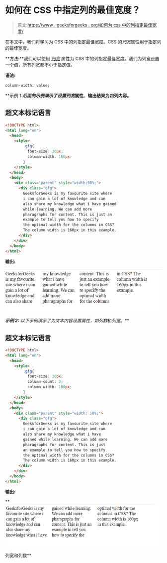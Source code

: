 # 如何在 CSS 中指定列的最佳宽度？

> 原文:[https://www . geeksforgeeks . org/如何为 css 中的列指定最佳宽度/](https://www.geeksforgeeks.org/how-to-specify-the-optimal-width-for-the-columns-in-css/)

在本文中，我们将学习为 CSS 中的列指定最佳宽度。CSS 的*列宽*属性用于指定列的最佳宽度。

**方法:**我们可以使用 *[列宽](https://www.geeksforgeeks.org/css-column-width-property/)* 属性为 CSS 中的列指定最佳宽度。我们为列宽设置一个值，所有列宽都不小于指定值。

**语法:**

```html
column-width: value;
```

**示例 1:****后面的示例演示了设置*列宽*属性**。**输出结果为四列内容。**

## **超文本标记语言**

```html
<!DOCTYPE html>
<html lang="en">
  <head>
    <style>
        .gfg{
          font-size: 30px;
          column-width: 160px;
        }
    </style>
  </head>
  <body>
    <div class="parent" style="width:50%;">
      <div class="gfg">
        GeeksforGeeks is my favourite site where 
        i can gain a lot of knowledge and can
        also share my knowledge what i have gained
        while learning. We can add more 
        pharagraphs for content. This is just an 
        example to tell you how to specify 
        the optimal width for the columns in CSS? 
        The column width is 160px in this example. 
      </div>
    </div>
  </body>
</html>
```

****输出:****

**![](img/79ce92d65badd7fd4b87250582071956.png)**

****示例 2:** 以下示例演示了为文本内容设置属性，如*列数*和*列宽*。**

## **超文本标记语言**

```html
<!DOCTYPE html>
<html lang="en">
  <head>
    <style>
        .gfg{
          font-size: 30px;
          column-count: 3;
          column-width: 160px;
        }
    </style>
  </head>
  <body>
    <div class="parent" style="width: 50%;">
      <div class="gfg">
        GeeksforGeeks is my favourite site where 
        i can gain a lot of knowledge and can
        also share my knowledge what i have 
        gained while learning. We can add more 
        pharagraphs for content. This is just 
        an example to tell you how to specify 
        the optimal width for the columns in CSS? 
        The column width is 160px in this example. 
      </div>
    </div>
  </body>
</html>
```

****输出:****

**![](img/9befaa0da06acd69b7d56cff1d00e182.png)

列宽和列数**